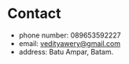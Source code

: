 # Contact

- phone number: 089653592227
- email: vedityawery@gmail.com<br>
- address: Batu Ampar, Batam.
